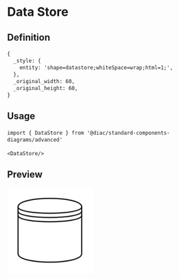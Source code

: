 # Data Store

## Definition

```
{
  _style: { 
    entity: 'shape=datastore;whiteSpace=wrap;html=1;',
  },
  _original_width: 60,
  _original_height: 60,
}
```

## Usage

```
import { DataStore } from '@diac/standard-components-diagrams/advanced'

<DataStore/>
```

## Preview

<img src="./data-store.png" width="200"/>

